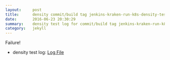 ```yaml
---
layout:     post
title:      density commit/build tag jenkins-kraken-run-k8s-density-tests-102-3
date:       2016-06-23 20:30:29
summary:    density test log for commit/build tag jenkins-kraken-run-k8s-density-tests-102-3.
category:   jekyll
---
```


Failure!

- density test log: [Log File](http://s3-us-west-2.amazonaws.com/kraken-e2e-logs/density/jenkins-kraken-run-k8s-density-tests-102-3/build-log.txt)
